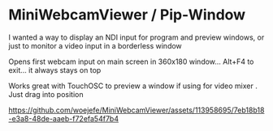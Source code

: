 # MiniWebcamViewer / Pip-Window
I wanted a way to display an NDI input for program and preview windows, or just to monitor a video input in a borderless window

Opens first webcam input on main screen in 360x180 window... Alt+F4 to exit... it always stays on top

Works great with TouchOSC to preview a window if using for video mixer . Just drag into position





https://github.com/woejefe/MiniWebcamViewer/assets/113958695/7eb18b18-e3a8-48de-aaeb-f72efa54f7b4

